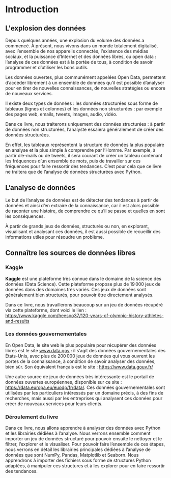 # Introduction

## L'explosion des données
Depuis quelques années, une explosion du volume des données a commencé. À présent, nous vivons dans un monde totalement digitalisé, 
avec l’ensemble de nos appareils connectés, l’existence des médias sociaux, et la puissance d’Internet et des données libres, 
ou open data : l’analyse de ces données est à la portée de tous, à condition de savoir programmer et d’utiliser les bons outils.

Les données ouvertes, plus communément appelées Open Data, permettent d’accéder librement à un ensemble de données qu’il est possible 
d’analyser pour en tirer de nouvelles connaissances, de nouvelles stratégies ou encore de nouveaux services.

Il existe deux types de données : les données structurées sous forme de tableaux (lignes et colonnes) et les données non structurées : 
par exemple des pages web, emails, tweets, images, audio, vidéo. 

Dans ce livre, nous traiterons uniquement des données structurées : à partir de données non structurées, 
l’analyste essaiera généralement de créer des données structurées.

En effet, les tableaux représentent la structure de données la plus populaire en analyse et la plus simple à comprendre par l’Homme. 
Par exemple, à partir d’e-mails ou de tweets, il sera courant de créer un tableau contenant les fréquences d’un ensemble de mots, 
puis de travailler sur ces fréquences pour faire ressortir des tendances. C’est pour cela que ce livre ne traitera que de l’analyse de données structurées avec Python.

## L’analyse de données
Le but de l’analyse de données est de détecter des tendances à partir de données et ainsi d’en extraire de la connaissance, 
car il est alors possible de raconter une histoire, de comprendre ce qu’il se passe et quelles en sont les conséquences. 

À partir de grands jeux de données, structurés ou non, en explorant, visualisant et analysant ces données, 
il est aussi possible de recueillir des informations utiles pour résoudre un problème.

## Connaître les sources de données libres
### Kaggle
__Kaggle__ est une plateforme très connue dans le domaine de la science des données (Data Science). 
Cette plateforme propose plus de 19 000 jeux de données dans des domaines très variés. 
Ces jeux de données sont généralement bien structurés, pour pouvoir être directement analysés.

Dans ce livre, nous travaillerons beaucoup sur un jeu de données récupéré via cette plateforme, 
dont voici le lien : https://www.kaggle.com/heesoo37/120-years-of-olympic-history-athletes-and-results

### Les données gouvernementales
En Open Data, le site web le plus populaire pour récupérer des données libres est le site www.data.gov : 
il s’agit des données gouvernementales des États-Unis, avec plus de 200 000 jeux de données qui vous ouvrent les portes de la connaissance, 
à condition de savoir analyser des données, bien sûr. Son équivalent français est le site : https://www.data.gouv.fr/

Une autre source de jeux de données très intéressante est le portail de données ouvertes européennes, 
disponible sur ce site : https://data.europa.eu/euodp/fr/data/. 
Ces données gouvernementales sont utilisées par les particuliers intéressés par un domaine précis, à des fins de recherches, 
mais aussi par les entreprises qui analysent ces données pour créer de nouveaux services pour leurs clients.

### Déroulement du livre
Dans ce livre, nous allons apprendre à analyser des données avec Python et les librairies dédiées à l’analyse. 
Nous verrons ensemble comment importer un jeu de données structuré pour pouvoir ensuite le nettoyer et le filtrer, 
l’explorer et le visualiser. Pour pouvoir faire l’ensemble de ces étapes, 
nous verrons en détail les librairies principales dédiées à l’analyse de données que sont NumPy, Pandas, Matplotlib et Seaborn. 
Nous apprendrons à importer des fichiers sous forme de structures Python adaptées, 
à manipuler ces structures et à les explorer pour en faire ressortir des tendances.
